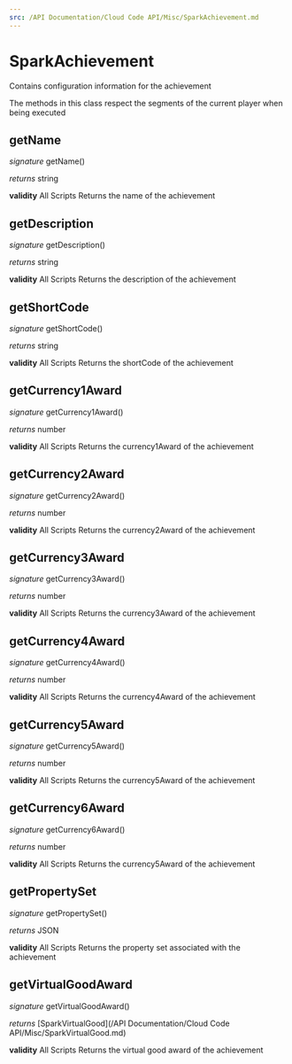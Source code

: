 ```yaml
---
src: /API Documentation/Cloud Code API/Misc/SparkAchievement.md
---
```


# SparkAchievement

Contains configuration information for the achievement

The methods in this class respect the segments of the current player when being executed


## getName
_signature_ getName()</p>
_returns_ string</p>
<b>validity</b> All Scripts
Returns the name of the achievement

## getDescription
_signature_ getDescription()</p>
_returns_ string</p>
<b>validity</b> All Scripts
Returns the description of the achievement

## getShortCode
_signature_ getShortCode()</p>
_returns_ string</p>
<b>validity</b> All Scripts
Returns the shortCode of the achievement

## getCurrency1Award
_signature_ getCurrency1Award()</p>
_returns_ number</p>
<b>validity</b> All Scripts
Returns the currency1Award of the achievement

## getCurrency2Award
_signature_ getCurrency2Award()</p>
_returns_ number</p>
<b>validity</b> All Scripts
Returns the currency2Award of the achievement

## getCurrency3Award
_signature_ getCurrency3Award()</p>
_returns_ number</p>
<b>validity</b> All Scripts
Returns the currency3Award of the achievement

## getCurrency4Award
_signature_ getCurrency4Award()</p>
_returns_ number</p>
<b>validity</b> All Scripts
Returns the currency4Award of the achievement

## getCurrency5Award
_signature_ getCurrency5Award()</p>
_returns_ number</p>
<b>validity</b> All Scripts
Returns the currency5Award of the achievement

## getCurrency6Award
_signature_ getCurrency6Award()</p>
_returns_ number</p>
<b>validity</b> All Scripts
Returns the currency5Award of the achievement

## getPropertySet
_signature_ getPropertySet()</p>
_returns_ JSON</p>
<b>validity</b> All Scripts
Returns the property set associated with the achievement

## getVirtualGoodAward
_signature_ getVirtualGoodAward()</p>
_returns_ [SparkVirtualGood](/API Documentation/Cloud Code API/Misc/SparkVirtualGood.md)</p>
<b>validity</b> All Scripts
Returns the virtual good award of the achievement

